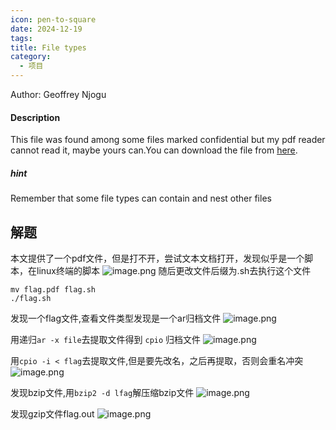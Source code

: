 ```yaml
---
icon: pen-to-square
date: 2024-12-19
tags: 
title: File types
category:
  - 项目
---
```

Author: Geoffrey Njogu
#### Description

This file was found among some files marked confidential but my pdf reader cannot read it, maybe yours can.You can download the file from [here](https://artifacts.picoctf.net/c/82/Flag.pdf).
##### hint
Remember that some file types can contain and nest other files

## 解题
本文提供了一个pdf文件，但是打不开，尝试文本文档打开，发现似乎是一个脚本，在linux终端的脚本
![image.png](https://cdn.jsdelivr.net/gh/fakeppa/blog-img/20241219140541.png)
随后更改文件后缀为.sh去执行这个文件

```
mv flag.pdf flag.sh
./flag.sh
```

发现一个flag文件,查看文件类型发现是一个ar归档文件
![image.png](https://cdn.jsdelivr.net/gh/fakeppa/blog-img/20241219141031.png)

用递归`ar -x file`去提取文件得到 `cpio` 归档文件
![image.png](https://cdn.jsdelivr.net/gh/fakeppa/blog-img/20241219141205.png)

用`cpio -i < flag`去提取文件,但是要先改名，之后再提取，否则会重名冲突
![image.png](https://cdn.jsdelivr.net/gh/fakeppa/blog-img/20241219142028.png)


发现bzip文件,用`bzip2 -d lfag`解压缩bzip文件
![image.png](https://cdn.jsdelivr.net/gh/fakeppa/blog-img/20241219142516.png)


发现gzip文件flag.out
![image.png](https://cdn.jsdelivr.net/gh/fakeppa/blog-img/20241219142652.png)




